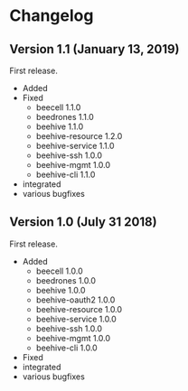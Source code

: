 # Changelog

## Version 1.1 (January 13, 2019)

First release.

* Added
* Fixed
  * beecell 1.1.0
  * beedrones 1.1.0
  * beehive 1.1.0
  * beehive-resource 1.2.0
  * beehive-service 1.1.0
  * beehive-ssh 1.0.0
  * beehive-mgmt 1.0.0
  * beehive-cli 1.1.0 
* integrated
* various bugfixes

## Version 1.0 (July 31 2018)

First release.

* Added
  * beecell 1.0.0
  * beedrones 1.0.0
  * beehive 1.0.0
  * beehive-oauth2 1.0.0
  * beehive-resource 1.0.0
  * beehive-service 1.0.0
  * beehive-ssh 1.0.0
  * beehive-mgmt 1.0.0
  * beehive-cli 1.0.0  
* Fixed
* integrated
* various bugfixes
